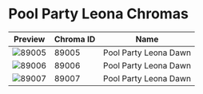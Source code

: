 # Pool Party Leona Chromas

| Preview | Chroma ID | Name |
|---------|-----------|------|
| ![89005](https://raw.communitydragon.org/latest/plugins/rcp-be-lol-game-data/global/default/v1/champion-chroma-images/89/89005.png) | 89005 | Pool Party Leona Dawn |
| ![89006](https://raw.communitydragon.org/latest/plugins/rcp-be-lol-game-data/global/default/v1/champion-chroma-images/89/89006.png) | 89006 | Pool Party Leona Dawn |
| ![89007](https://raw.communitydragon.org/latest/plugins/rcp-be-lol-game-data/global/default/v1/champion-chroma-images/89/89007.png) | 89007 | Pool Party Leona Dawn |